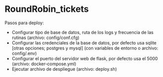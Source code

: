 # RoundRobin_tickets

Pasos para deploy:
* Configurar tipo de base de datos, ruta de los logs y frecuencia de las rutinas (archivo: config/conf.cfg)
* Configurar las credenciales de la base de datos, por defecto usa sqlite [otras opciones; postgres y mysql] (con variables de entorno o archivo: config/.env)
* Configurar el puerto del servidor web de flask, por defecto usa el 5000 (archivo: docker-compose.yml)
* Ejecutar archivo de despliegue (archivo: deploy.sh)
